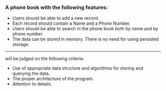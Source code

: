 ### A phone book with the following features:

- Users should be able to add a new record.
- Each record should contain a Name and a Phone Number.
- Users should be able to search in the phone book both by name and by phone number.
- The data can be stored in memory. There is no need for using persisted storage.

---

will be judged on the following criteria:

- Use of appropriate data structure and algorithms for storing and querying the data.
- The proper architecture of the program.
- Attention to details.

